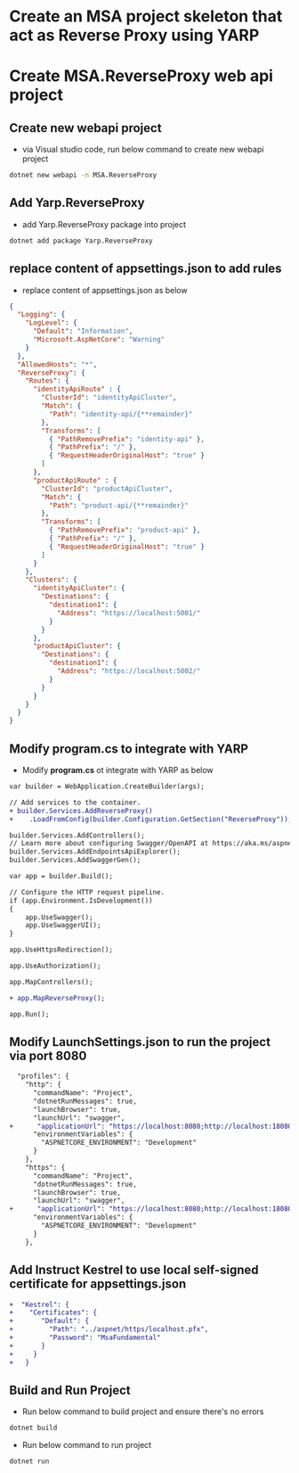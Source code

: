 # Create an MSA project skeleton that act as Reverse Proxy using YARP

# Create MSA.ReverseProxy web api project
## Create new webapi project
- via Visual studio code, run below command to create new webapi project
``` bash
dotnet new webapi -n MSA.ReverseProxy
```

## Add Yarp.ReverseProxy
- add Yarp.ReverseProxy package into project
``` bash
dotnet add package Yarp.ReverseProxy
```

## replace content of appsettings.json to add rules
- replace content of appsettings.json as below
``` json
{
  "Logging": {
    "LogLevel": {
      "Default": "Information",
      "Microsoft.AspNetCore": "Warning"
    }
  },
  "AllowedHosts": "*",
  "ReverseProxy": {
    "Routes": {
      "identityApiRoute" : {
        "ClusterId": "identityApiCluster",
        "Match": {
          "Path": "identity-api/{**remainder}"
        },
        "Transforms": [
          { "PathRemovePrefix": "identity-api" },
          { "PathPrefix": "/" },
          { "RequestHeaderOriginalHost": "true" }
        ]
      },
      "productApiRoute" : {
        "ClusterId": "productApiCluster",
        "Match": {
          "Path": "product-api/{**remainder}"
        },
        "Transforms": [
          { "PathRemovePrefix": "product-api" },
          { "PathPrefix": "/" },
          { "RequestHeaderOriginalHost": "true" }
        ]
      }
    },
    "Clusters": {
      "identityApiCluster": {
        "Destinations": {
          "destination1": {
            "Address": "https://localhost:5001/"
          }
        }
      },
      "productApiCluster": {
        "Destinations": {
          "destination1": {
            "Address": "https://localhost:5002/"
          }
        }
      }
    }
  }
}

```

## Modify **program.cs** to integrate with YARP
- Modify **program.cs** ot integrate with YARP as below
``` Diff
var builder = WebApplication.CreateBuilder(args);

// Add services to the container.
+ builder.Services.AddReverseProxy()
+    .LoadFromConfig(builder.Configuration.GetSection("ReverseProxy"));

builder.Services.AddControllers();
// Learn more about configuring Swagger/OpenAPI at https://aka.ms/aspnetcore/swashbuckle
builder.Services.AddEndpointsApiExplorer();
builder.Services.AddSwaggerGen();

var app = builder.Build();

// Configure the HTTP request pipeline.
if (app.Environment.IsDevelopment())
{
    app.UseSwagger();
    app.UseSwaggerUI();
}

app.UseHttpsRedirection();

app.UseAuthorization();

app.MapControllers();

+ app.MapReverseProxy();

app.Run();

```

## Modify **LaunchSettings.json** to run the project via port 8080
``` Diff
  "profiles": {
    "http": {
      "commandName": "Project",
      "dotnetRunMessages": true,
      "launchBrowser": true,
      "launchUrl": "swagger",
+      "applicationUrl": "https://localhost:8080;http://localhost:18080",
      "environmentVariables": {
        "ASPNETCORE_ENVIRONMENT": "Development"
      }
    },
    "https": {
      "commandName": "Project",
      "dotnetRunMessages": true,
      "launchBrowser": true,
      "launchUrl": "swagger",
+      "applicationUrl": "https://localhost:8080;http://localhost:18080",
      "environmentVariables": {
        "ASPNETCORE_ENVIRONMENT": "Development"
      }
    },
```

## Add Instruct Kestrel to use local self-signed certificate for appsettings.json
``` Diff
+  "Kestrel": {
+    "Certificates": {
+       "Default": {
+         "Path": "../aspnet/https/localhost.pfx",
+         "Password": "MsaFundamental"
+       }
+     }
+   }
```

## Build and Run Project
- Run below command to build project and ensure there's no errors
``` bash
dotnet build
```
- Run below command to run project 
``` bash
dotnet run
```